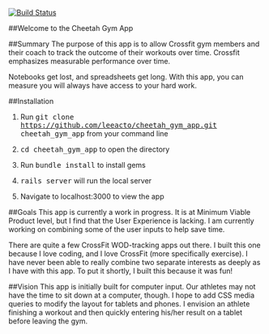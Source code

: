 [![Build Status](https://travis-ci.org/leeacto/cheetah_gym_app.png)](https://travis-ci.org/leeacto/cheetah_gym_app)

##Welcome to the Cheetah Gym App

##Summary
The purpose of this app is to allow Crossfit gym members and their coach to track the outcome of their workouts over time. Crossfit emphasizes measurable performance over time.

Notebooks get lost, and spreadsheets get long. With this app, you can measure you will always have access to your hard work.

##Installation
1) Run <tt>git clone https://github.com/leeacto/cheetah_gym_app.git cheetah_gym_app</tt> from your command line

2) <tt>cd cheetah_gym_app</tt> to open the directory

3) Run <tt>bundle install</tt> to install gems

4) <tt>rails server</tt> will run the local server

5) Navigate to localhost:3000 to view the app

##Goals
This app is currently a work in progress. It is at Minimum Viable Product level, but I find that the User Experience is lacking. I am currently working on combining some of the user inputs to help save time.

There are quite a few CrossFit WOD-tracking apps out there. I built this one because I love coding, and I love CrossFit (more specifically exercise). I have never been able to really combine two separate interests as deeply as I have with this app. To put it shortly, I built this because it was fun!

##Vision
This app is initially built for computer input. Our athletes may not have the time to sit down at a computer, though. I hope to add CSS media queries to modify the layout for tablets and phones. I envision an athlete finishing a workout and then quickly entering his/her result on a tablet before leaving the gym.